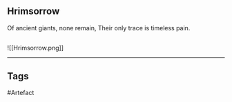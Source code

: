 ## Hrimsorrow
Of ancient giants, none remain,
Their only trace is timeless pain.
## 
![[Hrimsorrow.png]]

---
## Tags
#Artefact